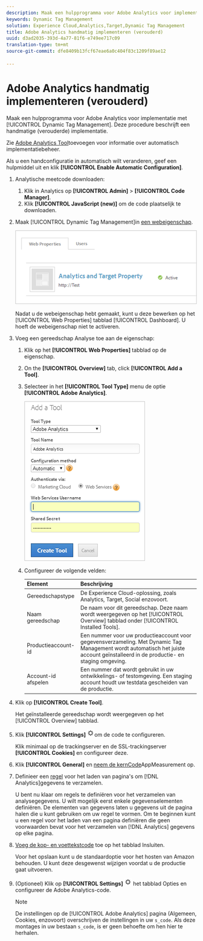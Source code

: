 ```yaml
---
description: Maak een hulpprogramma voor Adobe Analytics voor implementatie met Dynamisch tagbeheer. Deze procedure beschrijft een handmatige (verouderde) implementatie.
keywords: Dynamic Tag Management
solution: Experience Cloud,Analytics,Target,Dynamic Tag Management
title: Adobe Analytics handmatig implementeren (verouderd)
uuid: d3ad2035-393d-4a77-81f6-e749ee717c09
translation-type: tm+mt
source-git-commit: dfe8409b13fcf67eae6a0c404f83c1209f89ae12

---
```



# Adobe Analytics handmatig implementeren (verouderd)

Maak een hulpprogramma voor Adobe Analytics voor implementatie met [!UICONTROL Dynamic Tag Management]. Deze procedure beschrijft een handmatige (verouderde) implementatie.

Zie [Adobe Analytics Tool](/help/implement/other/dtm/c-aa-tool/analytics-dtm.md)toevoegen voor informatie over automatisch implementatiebeheer.

Als u een handconfiguratie in automatisch wilt veranderen, geef een hulpmiddel uit en klik **[!UICONTROL Enable Automatic Configuration]**.

1. Analytische meetcode downloaden:
   1. Klik in Analytics op **[!UICONTROL Admin]** > **[!UICONTROL Code Manager]**.
   1. Klik **[!UICONTROL JavaScript (new)]** om de code plaatselijk te downloaden.
1. Maak [!UICONTROL Dynamic Tag Management]in [een webeigenschap](/help/implement/other/dtm/t-create-web-property.md).

   ![](assets/dtm-property.png)

   Nadat u de webeigenschap hebt gemaakt, kunt u deze bewerken op het [!UICONTROL Web Properties] tabblad [!UICONTROL Dashboard]. U hoeft de webeigenschap niet te activeren.

1. Voeg een gereedschap Analyse toe aan de eigenschap:
   1. Klik op het **[!UICONTROL Web Properties]** tabblad op de eigenschap.
   1. On the **[!UICONTROL Overview]** tab, click **[!UICONTROL Add a Tool]**.
   1. Selecteer in het **[!UICONTROL Tool Type]** menu de optie **[!UICONTROL Adobe Analytics]**.

      ![](assets/dtm-add-analytics-tool.png)

   1. Configureer de volgende velden:

      | Element | Beschrijving |
      |---|---|
      | Gereedschapstype | De Experience Cloud-oplossing, zoals Analytics, Target, Social enzovoort. |
      | Naam gereedschap | De naam voor dit gereedschap. Deze naam wordt weergegeven op het [!UICONTROL Overview] tabblad onder [!UICONTROL Installed Tools]. |
      | Productieaccount-id | Een nummer voor uw productieaccount voor gegevensverzameling. Met Dynamic Tag Management wordt automatisch het juiste account geïnstalleerd in de productie- en staging omgeving. |
      | Account-id afspelen | Een nummer dat wordt gebruikt in uw ontwikkelings- of testomgeving. Een staging account houdt uw testdata gescheiden van de productie. |

1. Klik op **[!UICONTROL Create Tool]**.

   Het geïnstalleerde gereedschap wordt weergegeven op het [!UICONTROL Overview] tabblad.

1. Klik **[!UICONTROL Settings]** ![](assets/settings_gear.png)om de code te configureren.

   Klik minimaal op de trackingserver en de SSL-trackingserver **[!UICONTROL Cookies]** en configureer deze.

1. Klik **[!UICONTROL General]** en [neem de kernCode](/help/implement/other/dtm/c-aa-tool/t-appmeasurement-code.md)AppMeasurement op.
1. Definieer een [regel](/help/implement/other/dtm/c-rules/t-rules-create.md) voor het laden van pagina&#39;s om [!DNL Analytics]gegevens te verzamelen.

   U bent nu klaar om regels te definiëren voor het verzamelen van analysegegevens. U wilt mogelijk eerst enkele gegevenselementen definiëren. De elementen van gegevens laten u gegevens uit de pagina halen die u kunt gebruiken om uw regel te vormen. Om te beginnen kunt u een regel voor het laden van een pagina definiëren die geen voorwaarden bevat voor het verzamelen van [!DNL Analytics] gegevens op elke pagina.
1. [Voeg de kop- en voettekstcode](/help/implement/other/dtm/c-headers-footers/t-header-footer-code.md) toe op het tabblad Insluiten.

   Voor het opslaan kunt u de standaardoptie voor het hosten van Amazon behouden. U kunt deze desgewenst wijzigen voordat u de productie gaat uitvoeren.
1. (Optioneel) Klik op **[!UICONTROL Settings]** ![](assets/settings_gear.png) het tabblad Opties en configureer de Adobe Analytics-code.

   >[!NOTE]
   >
   >De instellingen op de [!UICONTROL Adobe Analytics] pagina (Algemeen, Cookies, enzovoort) overschrijven de instellingen in uw `s_code`. Als deze montages in uw bestaan `s_code`, is er geen behoefte om hen hier te herhalen.

